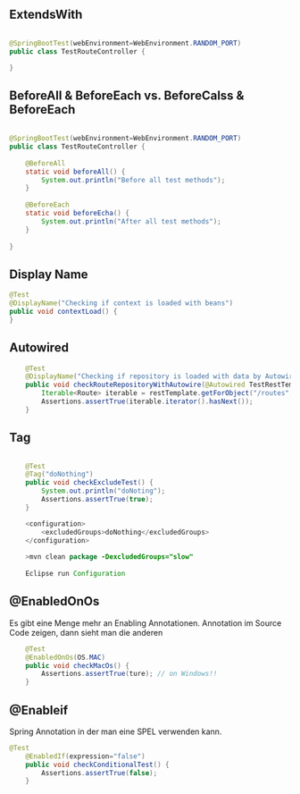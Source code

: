 

## ExtendsWith 

```java

@SpringBootTest(webEnvironment=WebEnvironment.RANDOM_PORT)
public class TestRouteController {

}

```

## BeforeAll & BeforeEach vs. BeforeCalss & BeforeEach

```java
	
@SpringBootTest(webEnvironment=WebEnvironment.RANDOM_PORT)
public class TestRouteController {
	
	@BeforeAll
    static void beforeAll() {
        System.out.println("Before all test methods");
    }
 
    @BeforeEach
    static void beforeEcha() {
        System.out.println("After all test methods");
    }
	
}

```

## Display Name 

```java
@Test
@DisplayName("Checking if context is loaded with beans")
public void contextLoad() {
}

```


## Autowired 

```java
	@Test
	@DisplayName("Checking if repository is loaded with data by Autowire")
	public void checkRouteRepositoryWithAutowire(@Autowired TestRestTemplate restTemplate) {
		Iterable<Route> iterable = restTemplate.getForObject("/routes", Iterable.class);
		Assertions.assertTrue(iterable.iterator().hasNext());
	} 

```

## Tag 
```java

	@Test
	@Tag("doNothing")
	public void checkExcludeTest() {
		System.out.println("doNoting");
		Assertions.assertTrue(true);
	} 
```

```java
 	<configuration>
		<excludedGroups>doNothing</excludedGroups>
	</configuration>
	
	>mvn clean package -DexcludedGroups="slow"
	
	Eclipse run Configuration 
```

## @EnabledOnOs 
Es gibt eine Menge mehr an Enabling Annotationen. Annotation im Source Code zeigen, dann sieht man die anderen 

```java
	@Test
	@EnabledOnOs(OS.MAC)
	public void checkMacOs() {
		Assertions.assertTrue(ture); // on Windows!!
	} 

```

## @Enableif 
Spring Annotation in der man eine SPEL verwenden kann. 

```java
@Test
	@EnabledIf(expression="false")
	public void checkConditionalTest() {
		Assertions.assertTrue(false);
	} 

```




